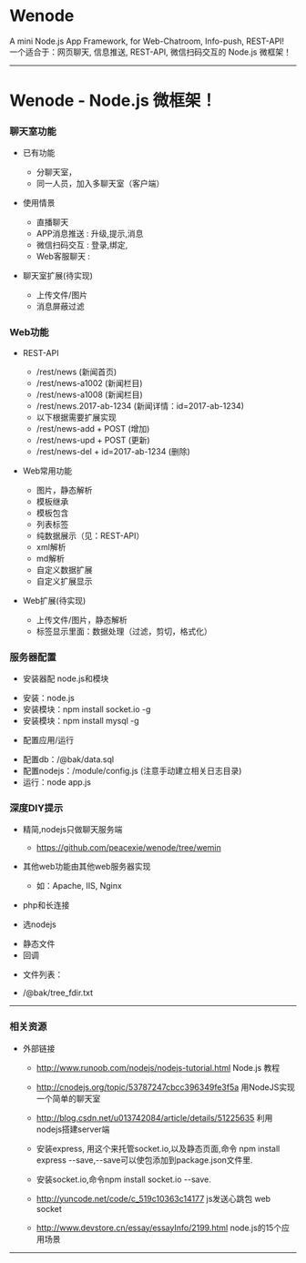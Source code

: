 
# Wenode

A mini Node.js App Framework, for Web-Chatroom, Info-push, REST-API!  
一个适合于：网页聊天, 信息推送, REST-API, 微信扫码交互的 Node.js 微框架！


----------------------------------- 


# Wenode - Node.js 微框架！ # 


### 聊天室功能

* 已有功能
  - 分聊天室，
  - 同一人员，加入多聊天室（客户端）

* 使用情景
  - 直播聊天
  - APP消息推送 : 升级,提示,消息
  - 微信扫码交互 : 登录,绑定,
  - Web客服聊天 : 

* 聊天室扩展(待实现)
  - 上传文件/图片
  - 消息屏蔽过滤


### Web功能

* REST-API
  - /rest/news (新闻首页)
  - /rest/news-a1002 (新闻栏目)
  - /rest/news-a1008 (新闻栏目)
  - /rest/news.2017-ab-1234 (新闻详情：id=2017-ab-1234)
  - 以下根据需要扩展实现
  - /rest/news-add + POST (增加)
  - /rest/news-upd + POST (更新)
  - /rest/news-del + id=2017-ab-1234 (删除)

* Web常用功能
  - 图片，静态解析
  - 模板继承
  - 模板包含
  - 列表标签
  - 纯数据展示（见：REST-API）
  - xml解析
  - md解析
  - 自定义数据扩展
  - 自定义扩展显示

* Web扩展(待实现)
  - 上传文件/图片，静态解析
  - 标签显示里面：数据处理（过滤，剪切，格式化）


### 服务器配置

* 安装器配 node.js和模块
 - 安装：node.js
 - 安装模块：npm install socket.io -g
 - 安装模块：npm install mysql -g

* 配置应用/运行
 - 配置db：/@bak/data.sql
 - 配置nodejs：/module/config.js (注意手动建立相关日志目录)
 - 运行：node app.js


### 深度DIY提示

* 精简,nodejs只做聊天服务端
  - https://github.com/peacexie/wenode/tree/wemin

* 其他web功能由其他web服务器实现
  - 如：Apache, IIS, Nginx

* php和长连接

* 选nodejs
 - 静态文件
 - 回调

* 文件列表：
 - /@bak/tree_fdir.txt


----------------------------------- 


### 相关资源

* 外部链接

  - http://www.runoob.com/nodejs/nodejs-tutorial.html
    Node.js 教程
  
  - http://cnodejs.org/topic/53787247cbcc396349fe3f5a
    用NodeJS实现一个简单的聊天室
  
  - http://blog.csdn.net/u013742084/article/details/51225635
    利用nodejs搭建server端
  
  - 安装express, 用这个来托管socket.io,以及静态页面,命令
    npm install express --save,--save可以使包添加到package.json文件里.
  
  - 安装socket.io,命令npm install socket.io --save.
  
  - http://yuncode.net/code/c_519c10363c14177
    js发送心跳包 web socket 

  - http://www.devstore.cn/essay/essayInfo/2199.html
    node.js的15个应用场景


----------------------------------- 




